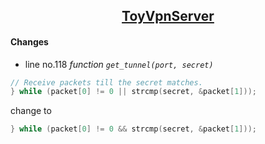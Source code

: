 ## <center>[ToyVpnServer](https://android.googlesource.com/platform/development/+/master/samples/ToyVpn/server/linux/ToyVpnServer.cpp)

#### Changes
* line no.118 _function `get_tunnel(port, secret)`_
```c++
// Receive packets till the secret matches.
} while (packet[0] != 0 || strcmp(secret, &packet[1]));
```
change to
```c++
} while (packet[0] != 0 && strcmp(secret, &packet[1]));
```